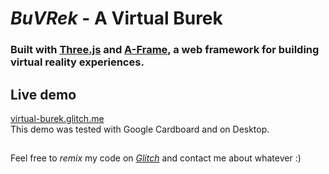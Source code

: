 # *BuVRek* - A Virtual Burek

### Built with [Three.js](https://threejs.org/) and [A-Frame](https://aframe.io), a web framework for building virtual reality experiences.



## Live demo
[virtual-burek.glitch.me](https://virtual-burek.glitch.me)<br>
This demo was tested with Google Cardboard and on Desktop.

## 
Feel free to *remix* my code on *[Glitch](https://glitch.com/edit/#!/virtual-burek)* and contact me about whatever :)
